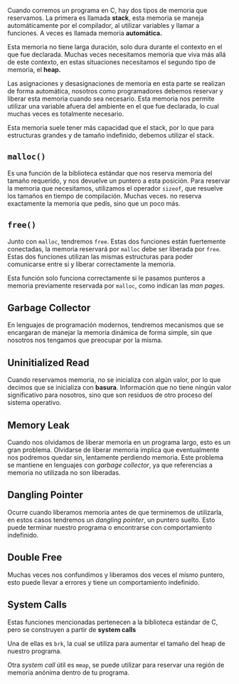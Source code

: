 Cuando corremos un programa en C, hay dos tipos de memoria que reservamos. La primera es llamada **stack**, esta memoria se maneja automáticamente por el compilador, al utilizar variables y llamar a funciones. A veces es llamada memoria **automática.**

Esta memoria no tiene larga duración, solo dura durante el contexto en el que fue declarada. Muchas veces necesitamos memoria que viva más allá de este contexto, en estas situaciones necesitamos el segundo tipo de memoria, el **heap.**

Las asignaciones y desasignaciones de memoria en esta parte se realizan de forma automática, nosotros como programadores debemos reservar y liberar esta memoria cuando sea necesario. Esta memoria nos permite utilizar una variable afuera del ambiente en el que fue declarada, lo cual muchas veces es totalmente necesario.

Esta memoria suele tener más capacidad que el stack, por lo que para estructuras grandes y de tamaño indefinido, debemos utilizar el stack.

## `malloc()`

Es una función de la biblioteca estándar que nos reserva memoria del tamaño requerido, y nos devuelve un puntero a esta posición. Para reservar la memoria que necesitamos, utilizamos el operador `sizeof`, que resuelve los tamaños en tiempo de compilación. Muchas veces. no reserva exactamente la memoria que pedís, sino que un poco más.

## `free()`

Junto con `malloc`, tendremos `free`. Estas dos funciones están fuertemente conectadas, la memoria reservará por `malloc` debe ser liberada por `free`. Estas dos funciones utilizan las mismas estructuras para poder comunicarse entre sí y liberar correctamente la memoria.

Esta función solo funciona correctamente si le pasamos punteros a memoria previamente reservada por `malloc`, como indican las *man pages*.

## Garbage Collector

En lenguajes de programación modernos, tendremos mecanismos que se encargaran de manejar la memoria dinámica de forma simple, sin que nosotros nos tengamos que preocupar por la misma.

## Uninitialized Read

Cuando reservamos memoria, no se inicializa con algún valor, por lo que decimos que se inicializa con **basura**. Información que no tiene ningún valor significativo para nosotros, sino que son residuos de otro proceso del sistema operativo.

## Memory Leak

Cuando nos olvidamos de liberar memoria en un programa largo, esto es un gran problema. Olvidarse de liberar memoria implica que eventualmente nos podremos quedar sin, lentamente perdiendo memoria. Este problema se mantiene en lenguajes con *garbage collector*, ya que referencias a memoria no utilizada no son liberadas.

## Dangling Pointer

Ocurre cuando liberamos memoria antes de que terminemos de utilizarla, en estos casos tendremos un *dangling pointer*, un puntero suelto. Esto puede terminar nuestro programa o encontrarse con comportamiento indefinido.

## Double Free

Muchas veces nos confundimos y liberamos dos veces el mismo puntero, esto puede llevar a errores y tiene un comportamiento indefinido.

## System Calls

Estas funciones mencionadas pertenecen a la biblioteca estándar de C, pero se construyen a partir de **system calls**

Una de ellas es `brk`, la cual se utiliza para aumentar el tamaño del heap de nuestro programa.

Otra *system call* útil es `mmap`, se puede utilizar para reservar una región de memoria anónima dentro de tu programa.
